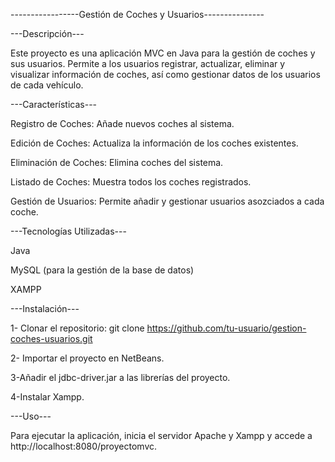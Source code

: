 -----------------Gestión de Coches y Usuarios---------------

---Descripción---

Este proyecto es una aplicación MVC en Java para la gestión de coches y sus usuarios. Permite a los usuarios registrar, actualizar, eliminar y visualizar información de coches, así como gestionar datos de los usuarios de cada vehículo.

---Características---

  
  Registro de Coches: Añade nuevos coches al sistema.
  
  Edición de Coches: Actualiza la información de los coches existentes.
  
  Eliminación de Coches: Elimina coches del sistema.
 
  Listado de Coches: Muestra todos los coches registrados.
  
  Gestión de Usuarios: Permite añadir y gestionar usuarios asozciados a cada coche.

---Tecnologías Utilizadas---
  
  Java
  
  MySQL (para la gestión de la base de datos)
  
  XAMPP

---Instalación---

  1- Clonar el repositorio:
git clone https://github.com/tu-usuario/gestion-coches-usuarios.git

  2- Importar el proyecto en NetBeans.
  
  3-Añadir el jdbc-driver.jar a las librerías del proyecto.
  
  4-Instalar Xampp.

---Uso---

  Para ejecutar la aplicación, inicia el servidor Apache y Xampp y accede a http://localhost:8080/proyectomvc.
